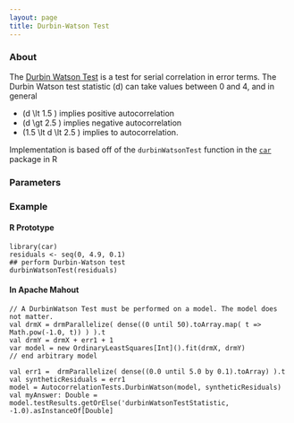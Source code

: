 ```yaml
---
layout: page
title: Durbin-Watson Test
---
```


### About

The [Durbin Watson Test](https://en.wikipedia.org/wiki/Durbin%E2%80%93Watson_statistic) is a test for serial correlation
in error terms.  The Durbin Watson test statistic <foo>\(d\)</foo> can take values between 0 and 4, and in general

- <foo>\(d \lt 1.5 \)</foo> implies positive autocorrelation
- <foo>\(d \gt 2.5 \)</foo>  implies negative autocorrelation
- <foo>\(1.5 \lt d \lt 2.5 \)</foo>  implies to autocorrelation.

Implementation is based off of the `durbinWatsonTest` function in the [`car`](https://cran.r-project.org/web/packages/car/index.html) package in R

### Parameters

### Example

#### R Prototype
    
    library(car)
    residuals <- seq(0, 4.9, 0.1)
    ## perform Durbin-Watson test
    durbinWatsonTest(residuals)
    
#### In Apache Mahout

    
    // A DurbinWatson Test must be performed on a model. The model does not matter.
    val drmX = drmParallelize( dense((0 until 50).toArray.map( t => Math.pow(-1.0, t)) ) ).t
    val drmY = drmX + err1 + 1
    var model = new OrdinaryLeastSquares[Int]().fit(drmX, drmY)
    // end arbitrary model 
    
    val err1 =  drmParallelize( dense((0.0 until 5.0 by 0.1).toArray) ).t
    val syntheticResiduals = err1
    model = AutocorrelationTests.DurbinWatson(model, syntheticResiduals)
    val myAnswer: Double = model.testResults.getOrElse('durbinWatsonTestStatistic, -1.0).asInstanceOf[Double]

